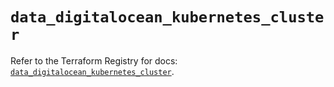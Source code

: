 # `data_digitalocean_kubernetes_cluster`

Refer to the Terraform Registry for docs: [`data_digitalocean_kubernetes_cluster`](https://registry.terraform.io/providers/digitalocean/digitalocean/2.54.0/docs/data-sources/kubernetes_cluster).
